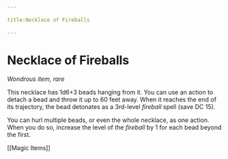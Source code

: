 --- 
title:Necklace of Fireballs 
---
# Necklace of Fireballs

*Wondrous item, rare*

This necklace has 1d6+3 beads hanging from it. You can use an action to detach a bead and throw it up to 60 feet away. When it reaches the end of its trajectory, the bead detonates as a 3rd-level *fireball* spell (save DC 15).

You can hurl multiple beads, or even the whole necklace, as one action. When you do so, increase the level of the *fireball* by 1 for each bead beyond the first.


[[Magic Items]]
